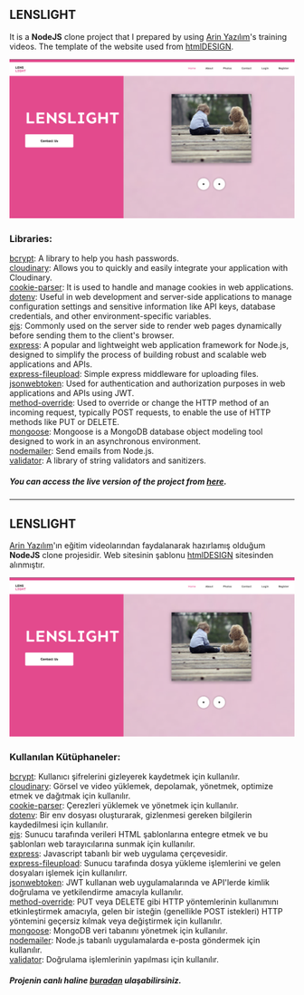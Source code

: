 ## LENSLIGHT

It is a **NodeJS** clone project that I prepared by using [Arin Yazılım](https://www.youtube.com/watch?v=JQKHO9ziXxg&list=PL-Hkw4CrSVq9rjSeiozfv0EgLUXeeS8G9)'s training videos. The template of the website used from [htmlDESIGN](https://html.design/download/lenslight-photography-website-template/).

![LENSLIGHT IMAGE](lenslight.png)

### Libraries:
[bcrypt](https://www.npmjs.com/package/bcrypt): A library to help you hash passwords.
<br>
[cloudinary](https://www.npmjs.com/package/cloudinary): Allows you to quickly and easily integrate your application with Cloudinary.
<br>
[cookie-parser](https://www.npmjs.com/package/cookie-parser): It is used to handle and manage cookies in web applications.
<br>
[dotenv](https://www.npmjs.com/package/dotenv): Useful in web development and server-side applications to manage configuration settings and sensitive information like API keys, database credentials, and other environment-specific variables.
<br>
[ejs](https://www.npmjs.com/package/ejs): Commonly used on the server side to render web pages dynamically before sending them to the client's browser.
<br>
[express](https://www.npmjs.com/package/express): A popular and lightweight web application framework for Node.js, designed to simplify the process of building robust and scalable web applications and APIs.
<br>
[express-fileupload](https://www.npmjs.com/package/express-fileupload): Simple express middleware for uploading files.
<br>
[jsonwebtoken](https://www.npmjs.com/package/jsonwebtoken): Used for authentication and authorization purposes in web applications and APIs using JWT.
<br>
[method-override](https://www.npmjs.com/package/method-override): Used to override or change the HTTP method of an incoming request, typically POST requests, to enable the use of HTTP methods like PUT or DELETE.
<br>
[mongoose](https://www.npmjs.com/package/mongoose): Mongoose is a MongoDB database object modeling tool designed to work in an asynchronous environment.
<br>
[nodemailer](https://www.npmjs.com/package/nodemailer): Send emails from Node.js.
<br>
[validator](https://www.npmjs.com/package/validator): A library of string validators and sanitizers.
<br>

 ##### You can access the live version of the project from [here](https://lenslight-vbbu.onrender.com).

---

## LENSLIGHT

[Arin Yazılım](https://www.youtube.com/watch?v=JQKHO9ziXxg&list=PL-Hkw4CrSVq9rjSeiozfv0EgLUXeeS8G9)'ın eğitim videolarından faydalanarak hazırlamış olduğum **NodeJS** clone projesidir. Web sitesinin şablonu [htmlDESIGN](https://html.design/download/lenslight-photography-website-template/) sitesinden alınmıştır.

![LENSLIGHT IMAGE](lenslight.png)

### Kullanılan Kütüphaneler:
[bcrypt](https://www.npmjs.com/package/bcrypt): Kullanıcı şifrelerini gizleyerek kaydetmek için kullanılır.
<br>
[cloudinary](https://www.npmjs.com/package/cloudinary): Görsel ve video yüklemek, depolamak, yönetmek, optimize etmek ve dağıtmak için kullanılır.
<br>
[cookie-parser](https://www.npmjs.com/package/cookie-parser): Çerezleri yüklemek ve yönetmek için kullanılır.
<br>
[dotenv](https://www.npmjs.com/package/dotenv): Bir env dosyası oluşturarak, gizlenmesi gereken bilgilerin kaydedilmesi için kullanılır.
<br>
[ejs](https://www.npmjs.com/package/ejs): Sunucu tarafında verileri HTML şablonlarına entegre etmek ve bu şablonları web tarayıcılarına sunmak için kullanılır.
<br>
[express](https://www.npmjs.com/package/express): Javascript tabanlı bir web uygulama çerçevesidir.
<br>
[express-fileupload](https://www.npmjs.com/package/express-fileupload): Sunucu tarafında dosya yükleme işlemlerini ve gelen dosyaları işlemek için kullanılırr.
<br>
[jsonwebtoken](https://www.npmjs.com/package/jsonwebtoken): JWT kullanan web uygulamalarında ve API'lerde kimlik doğrulama ve yetkilendirme amacıyla kullanılır.
<br>
[method-override](https://www.npmjs.com/package/method-override): PUT veya DELETE gibi HTTP yöntemlerinin kullanımını etkinleştirmek amacıyla, gelen bir isteğin (genellikle POST istekleri) HTTP yöntemini geçersiz kılmak veya değiştirmek için kullanılır.
<br>
[mongoose](https://www.npmjs.com/package/mongoose): MongoDB veri tabanını yönetmek için kullanılır.
<br>
[nodemailer](https://www.npmjs.com/package/nodemailer): Node.js tabanlı uygulamalarda e-posta göndermek için kullanılır.
<br>
[validator](https://www.npmjs.com/package/validator): Doğrulama işlemlerinin yapılması için kullanılır.
<br>

 ##### Projenin canlı haline [buradan](https://lenslight-vbbu.onrender.com) ulaşabilirsiniz.
 
